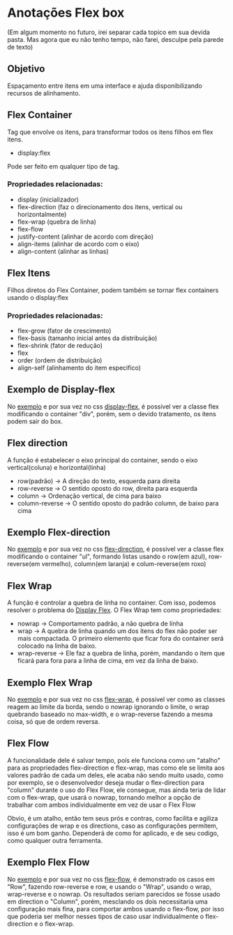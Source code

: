 # Anotações Flex box

(Em algum momento no futuro, irei separar cada topico em sua devida pasta. Mas agora que eu não tenho tempo, não farei, desculpe pela parede de texto)

## Objetivo

Espaçamento entre itens em uma interface e ajuda disponibilizando recursos de alinhamento.

## Flex Container

Tag que envolve os itens, para transformar todos os itens filhos em flex itens.

- display:flex

Pode ser feito em qualquer tipo de tag.

### Propriedades relacionadas:

- display (inicializador)
- flex-direction (faz o direcionamento dos itens, vertical ou horizontalmente)
- flex-wrap (quebra de linha)
- flex-flow 
- justify-content (alinhar de acordo com direção)
- align-items (alinhar de acordo com o eixo)
- align-content (alinhar as linhas)

## Flex Itens

Filhos diretos do Flex Container, podem também se tornar flex containers usando o display:flex

### Propriedades relacionadas:

- flex-grow (fator de crescimento)
- flex-basis (tamanho inicial antes da distribuição)
- flex-shrink (fator de redução)
- flex 
- order (ordem de distribuição)
- align-self (alinhamento do item especifico)

## Exemplo de Display-flex

No [exemplo](0-display-flex.html) e por sua vez no css [display-flex](css/display-flex.css), é possivel ver a classe flex modificando o container "div", porém, sem o devido tratamento, os itens podem sair do box.

## Flex direction

A função é estabelecer o eixo principal do container, sendo o eixo vertical(coluna) e horizontal(linha)

- row(padrão) -> A direção do texto, esquerda para direita
- row-reverse -> O sentido oposto do row, direita para esquerda
- column -> Ordenação vertical, de cima para baixo
- column-reverse -> O sentido oposto do padrão column, de baixo para cima

## Exemplo Flex-direction

No [exemplo](1-flex-direction.html) e por sua vez no css [flex-direction](css/flex-direction.css), é possivel ver a classe flex modificando o container "ul", formando listas usando o row(em azul), row-reverse(em vermelho), column(em laranja) e colum-reverse(em roxo)

## Flex Wrap

A função é controlar a quebra de linha no container. Com isso, podemos resolver o problema do [Display Flex](https://github.com/TioBael/DIO/blob/main/HTML%20e%20CSS/Flex%20Container/Notes.md#exemplo-de-display-flex). O Flex Wrap tem como propriedades:

- nowrap -> Comportamento padrão, a não quebra de linha
- wrap -> A quebra de linha quando um dos itens do flex não poder ser mais compactada. O primeiro elemento que ficar fora do container será colocado na linha de baixo.
- wrap-reverse -> Ele faz a quebra de linha, porém, mandando o item que ficará para fora para a linha de cima, em vez da linha de baixo.

## Exemplo Flex Wrap

No [exemplo](2-flex-wrap.html) e por sua vez no css [flex-wrap](css/flex-wrap.css), é possivel ver como as classes reagem ao limite da borda, sendo o nowrap ignorando o limite, o wrap quebrando baseado no max-width, e o wrap-reverse fazendo a mesma coisa, só que de ordem reversa.

## Flex Flow

A funcionalidade dele é salvar tempo, poís ele funciona como um "atalho" para as propriedades flex-direction e flex-wrap, mas como ele se limita aos valores padrão de cada um deles, ele acaba não sendo muito usado, como por exemplo, se o desenvolvedor deseja mudar o flex-direction para "column" durante o uso do Flex Flow, ele consegue, mas ainda teria de lidar com o flex-wrap, que usará o nowrap, tornando melhor a opção de trabalhar com ambos individualmente em vez de usar o Flex Flow

Obvio, é um atalho, então tem seus prós e contras, como facilita e agiliza configurações de wrap e os directions, caso as configurações permitem, isso é um bom ganho. Dependerá de como for aplicado, e de seu codigo, como qualquer outra ferramenta.

## Exemplo Flex Flow

No [exemplo](3-flex-flow.html) e por sua vez no css [flex-flow](css/flex-flow.css), é demonstrado os casos em "Row", fazendo row-reverse e row, e usando o "Wrap", usando o wrap, wrap-reverse e o nowrap. Os resultados seriam parecidos se fosse usado em direction o "Column", porém, mesclando os dois necessitaria uma configuração mais fina, para comportar ambos usando o flex-flow, por isso que poderia ser melhor nesses tipos de caso usar individualmente o flex-direction e o flex-wrap.